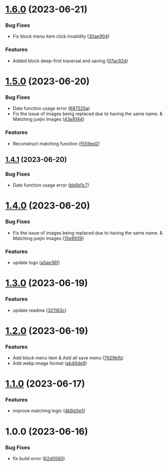 # [1.6.0](https://github.com/b-yp/logseq-link-to-local/compare/v1.5.0...v1.6.0) (2023-06-21)


### Bug Fixes

* Fix block menu item click invalidity ([30ae904](https://github.com/b-yp/logseq-link-to-local/commit/30ae904dbf04819126f3fe07a61155953372b573))


### Features

* Added block deep-first traversal and saving ([07ac92d](https://github.com/b-yp/logseq-link-to-local/commit/07ac92d42507aa484dc638ac961a78cee34c3d52))

# [1.5.0](https://github.com/b-yp/logseq-link-to-local/compare/v1.4.1...v1.5.0) (2023-06-20)


### Bug Fixes

* Date function usage error ([687525a](https://github.com/b-yp/logseq-link-to-local/commit/687525ad85cf7178b5b19774fd1fba97e831d10c))
* Fix the issue of images being replaced due to having the same name. & Matching juejin Images ([43e8144](https://github.com/b-yp/logseq-link-to-local/commit/43e8144a146c8ec8b02f5dad4e8c82845665b59e))


### Features

* Reconstruct matching function ([f559ed2](https://github.com/b-yp/logseq-link-to-local/commit/f559ed22eb71bd8c1b0913b8cff34e6198d83490))

## [1.4.1](https://github.com/b-yp/logseq-link-to-local/compare/v1.4.0...v1.4.1) (2023-06-20)


### Bug Fixes

* Date function usage error ([bb6d1c7](https://github.com/b-yp/logseq-link-to-local/commit/bb6d1c779bf735ca092b1855f79fc1f7b762d8fe))

# [1.4.0](https://github.com/b-yp/logseq-link-to-local/compare/v1.3.0...v1.4.0) (2023-06-20)


### Bug Fixes

* Fix the issue of images being replaced due to having the same name. & Matching juejin Images ([15e8939](https://github.com/b-yp/logseq-link-to-local/commit/15e893917ca7c35df635bf7d7e79af5215172df7))


### Features

* update logo ([a5ae36f](https://github.com/b-yp/logseq-link-to-local/commit/a5ae36fe553713bd9fcbcd009192fbb3152f7283))

# [1.3.0](https://github.com/b-yp/logseq-link-to-local/compare/v1.2.0...v1.3.0) (2023-06-19)


### Features

* update readme ([321183c](https://github.com/b-yp/logseq-link-to-local/commit/321183c1acf2d1ed6e8a22d3dd6f4763b0b18670))

# [1.2.0](https://github.com/b-yp/logseq-link-to-local/compare/v1.1.0...v1.2.0) (2023-06-19)


### Features

* Add block menu item & Add all save menu ([7929bfb](https://github.com/b-yp/logseq-link-to-local/commit/7929bfb7fc88563400078c686b07cba00253df18))
* Add webp image format ([ab49de9](https://github.com/b-yp/logseq-link-to-local/commit/ab49de9b5c886451cf70c8c73b3df82e710a74c5))

# [1.1.0](https://github.com/b-yp/logseq-link-to-local/compare/v1.0.0...v1.1.0) (2023-06-17)


### Features

* improve matching logic ([4b9d3e5](https://github.com/b-yp/logseq-link-to-local/commit/4b9d3e566312879a7f37eb2df906334c80b484d5))

# 1.0.0 (2023-06-16)


### Bug Fixes

* fix build error ([62d0560](https://github.com/b-yp/logseq-link-to-local/commit/62d0560f92445d649b8b506e0631c9738167cad6))

